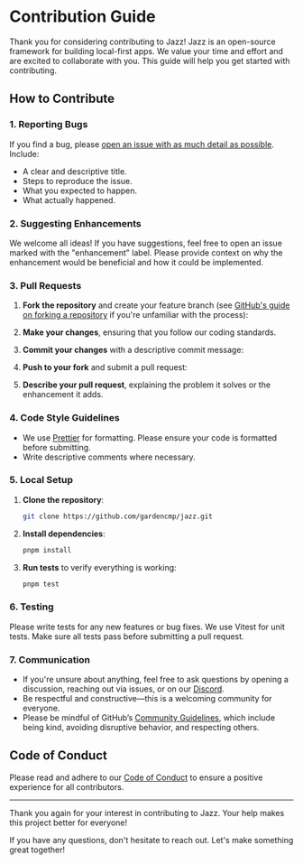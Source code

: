 # Contribution Guide

Thank you for considering contributing to Jazz! Jazz is an open-source framework for building local-first apps. We value your time and effort and are excited to collaborate with you. This guide will help you get started with contributing.

## How to Contribute

### 1. Reporting Bugs

If you find a bug, please [open an issue with as much detail as possible](https://github.com/gardencmp/jazz/issues). Include:

- A clear and descriptive title.
- Steps to reproduce the issue.
- What you expected to happen.
- What actually happened.

### 2. Suggesting Enhancements

We welcome all ideas! If you have suggestions, feel free to open an issue marked with the "enhancement" label. Please provide context on why the enhancement would be beneficial and how it could be implemented.

### 3. Pull Requests

1. **Fork the repository** and create your feature branch (see [GitHub's guide on forking a repository](https://docs.github.com/en/get-started/quickstart/fork-a-repo) if you're unfamiliar with the process):

2. **Make your changes**, ensuring that you follow our coding standards.

3. **Commit your changes** with a descriptive commit message:

4. **Push to your fork** and submit a pull request:

5. **Describe your pull request**, explaining the problem it solves or the enhancement it adds.

### 4. Code Style Guidelines

- We use [Prettier](https://prettier.io/) for formatting. Please ensure your code is formatted before submitting.
- Write descriptive comments where necessary.

### 5. Local Setup

1. **Clone the repository**:
   ```bash
   git clone https://github.com/gardencmp/jazz.git
   ```

2. **Install dependencies**:
   ```bash
   pnpm install
   ```

3. **Run tests** to verify everything is working:
   ```bash
   pnpm test
   ```

### 6. Testing

Please write tests for any new features or bug fixes. We use Vitest for unit tests. Make sure all tests pass before submitting a pull request.

### 7. Communication

- If you're unsure about anything, feel free to ask questions by opening a discussion, reaching out via issues, or on our [Discord](https://discord.gg/utDMjHYg42).
- Be respectful and constructive—this is a welcoming community for everyone.
- Please be mindful of GitHub’s [Community Guidelines](https://docs.github.com/en/site-policy/github-terms/github-community-guidelines), which include being kind, avoiding disruptive behavior, and respecting others.

## Code of Conduct

Please read and adhere to our [Code of Conduct](./CODE_OF_CONDUCT.md) to ensure a positive experience for all contributors.

---

Thank you again for your interest in contributing to Jazz. Your help makes this project better for everyone!

If you have any questions, don't hesitate to reach out. Let's make something great together!

